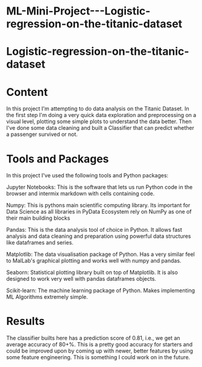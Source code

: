 # ML-Mini-Project---Logistic-regression-on-the-titanic-dataset

# Logistic-regression-on-the-titanic-dataset

# Content

In this project I'm attempting to do data analysis on the Titanic Dataset. In the first step I'm doing a very quick data exploration and preprocessing on a visual level, plotting some simple plots to understand the data better. Then I've done some data cleaning and built a Classifier that can predict whether a passenger survived or not.


#  Tools and Packages

In this project I've used the following tools and Python packages:

Jupyter Notebooks: This is the software that lets us run Python code in the browser and intermix markdown with cells containing code.

Numpy: This is pythons main scientific computing library. Its important for Data Science as all libraries in PyData Ecosystem rely on NumPy as one of their main building blocks

Pandas: This is the data analysis tool of choice in Python. It allows fast analysis and data cleaning and preparation using powerful data structures like dataframes and series.

Matplotlib: The data visualisation package of Python. Has a very similar feel to MalLab's graphical plotting and works well with numpy and pandas.

Seaborn: Statistical plotting library built on top of Matplotlib. It is also designed to work very well with pandas dataframes objects.

Scikit-learn: The machine learning package of Python. Makes implementing ML Algorithms extremely simple.


# Results

The classifier builts here has a prediction score of 0.81, i.e., we get an average accuracy of 80+%. This is a pretty good accuracy for starters and could be improved upon by coming up with newer, better features by using some feature engineering. This is something I could work on in the future.
